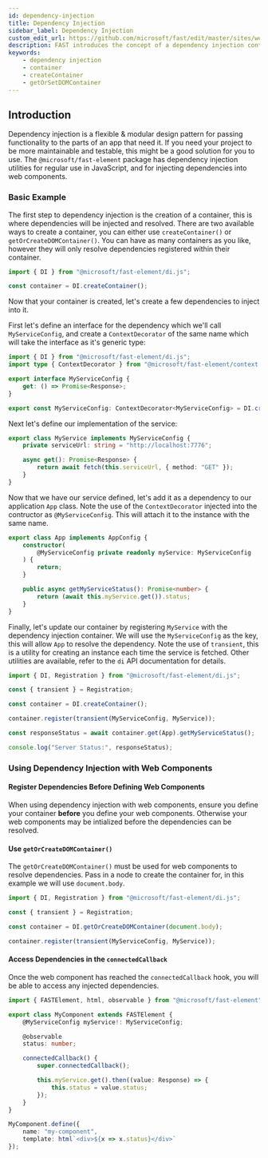 ```yaml
---
id: dependency-injection
title: Dependency Injection
sidebar_label: Dependency Injection
custom_edit_url: https://github.com/microsoft/fast/edit/master/sites/website/src/docs/apps-and-experiences/dependency-injection.md
description: FAST introduces the concept of a dependency injection container.
keywords:
    - dependency injection
    - container
    - createContainer
    - getOrSetDOMContainer
---
```


## Introduction

Dependency injection is a flexible & modular design pattern for passing functionality to the parts of an app that need it. If you need your project to be more maintainable and testable, this might be a good solution for you to use. The `@microsoft/fast-element` package has dependency injection utilities for regular use in JavaScript, and for injecting dependencies into web components.

### Basic Example

The first step to dependency injection is the creation of a container, this is where dependencies will be injected and resolved. There are two available ways to create a container, you can either use `createContainer()` or `getOrCreateDOMContainer()`. You can have as many containers as you like, however they will only resolve dependencies registered within their container.

```ts
import { DI } from "@microsoft/fast-element/di.js";

const container = DI.createContainer();
```

Now that your container is created, let's create a few dependencies to inject into it.

First let's define an interface for the dependency which we'll call `MyServiceConfig`, and create a `ContextDecorator` of the same name which will take the interface as it's generic type:

```ts
import { DI } from "@microsoft/fast-element/di.js";
import type { ContextDecorator } from "@microsoft/fast-element/context.js";

export interface MyServiceConfig {
    get: () => Promise<Response>;
}

export const MyServiceConfig: ContextDecorator<MyServiceConfig> = DI.createContext();
```

Next let's define our implementation of the service:

```ts
export class MyService implements MyServiceConfig {
    private serviceUrl: string = "http://localhost:7776";

    async get(): Promise<Response> {
        return await fetch(this.serviceUrl, { method: "GET" });
    }
}
```

Now that we have our service defined, let's add it as a dependency to our application `App` class. Note the use of the `ContextDecorator` injected into the contructor as `@MyServiceConfig`. This will attach it to the instance with the same name.

```ts
export class App implements AppConfig {
    constructor(
        @MyServiceConfig private readonly myService: MyServiceConfig
    ) {
        return;
    }

    public async getMyServiceStatus(): Promise<number> {
        return (await this.myService.get()).status;
    }
}
```

Finally, let's update our container by registering `MyService` with the dependency injection container. We will use the `MyServiceConfig` as the key, this will allow `App` to resolve the dependency. Note the use of `transient`, this is a utility for creating an instance each time the service is fetched. Other utilities are available, refer to the `di` API documentation for details.

```ts
import { DI, Registration } from "@microsoft/fast-element/di.js";

const { transient } = Registration;

const container = DI.createContainer();

container.register(transient(MyServiceConfig, MyService));

const responseStatus = await container.get(App).getMyServiceStatus();

console.log("Server Status:", responseStatus);
```

### Using Dependency Injection with Web Components

#### Register Dependencies Before Defining Web Components

When using dependency injection with web components, ensure you define your container **before** you define your web components. Otherwise your web components may be intialized before the dependencies can be resolved.

#### Use `getOrCreateDOMContainer()`

The `getOrCreateDOMContainer()` must be used for web components to resolve dependencies. Pass in a node to create the container for, in this example we will use `document.body`.

```ts
import { DI, Registration } from "@microsoft/fast-element/di.js";

const { transient } = Registration;

const container = DI.getOrCreateDOMContainer(document.body);

container.register(transient(MyServiceConfig, MyService));
```

#### Access Dependencies in the `connectedCallback`

Once the web component has reached the `connectedCallback` hook, you will be able to access any injected dependencies.

```ts
import { FASTElement, html, observable } from "@microsoft/fast-element";

export class MyComponent extends FASTElement {
    @MyServiceConfig myService!: MyServiceConfig;

    @observable
    status: number;

    connectedCallback() {
        super.connectedCallback();

        this.myService.get().then((value: Response) => {
            this.status = value.status;
        });
    }
}

MyComponent.define({
    name: "my-component",
    template: html`<div>${x => x.status}</div>`
});
```